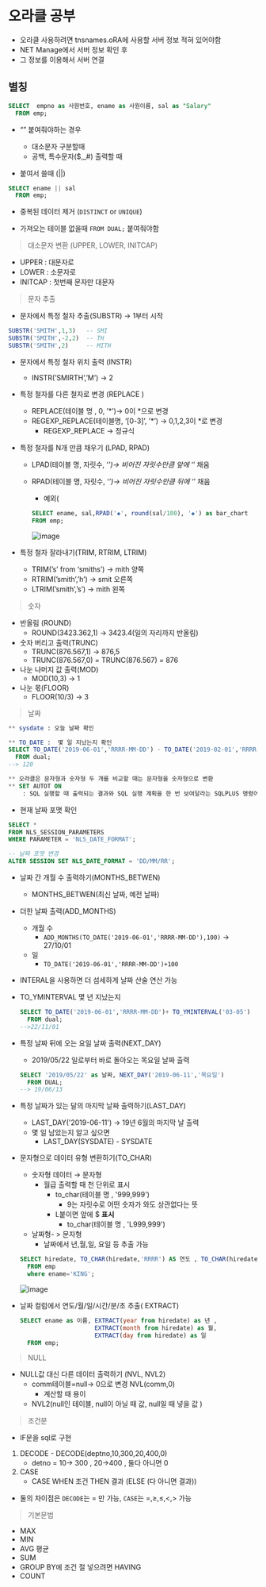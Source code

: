 # 오라클 공부

- 오라클 사용하려면 tnsnames.oRA에 사용할 서버 정보 적혀 있어야함
- NET Manage에서 서버 정보 확인 후
- 그 정보를 이용해서 서버 연결

## 별칭

```sql
SELECT  empno as 사원번호, ename as 사원이름, sal as "Salary"
  FROM emp;
```

- “” 붙여줘야하는 경우
    - 대소문자 구분할때
    - 공백, 특수문자($,_#) 출력할 때
    
- 붙여서 쓸때  (||)

```sql
SELECT ename || sal
  FROM emp;
```

- 중복된 데이터 제거 (`DISTINCT` or `UNIQUE`)

- 가져오는 테이블 없을때 `FROM DUAL;` 붙여줘야함

> 대소문자 변환 (UPPER, LOWER, INITCAP)
> 
- UPPER : 대문자로
- LOWER : 소문자로
- INITCAP : 첫번째 문자만 대문자

> 문자 추출
> 
- 문자에서 특정 철자 추출(SUBSTR) → 1부터 시작

```sql
SUBSTR('SMITH',1,3)   -- SMI
SUBSTR('SMITH',-2,2)  -- TH
SUBSTR('SMITH',2)     -- MITH
```

- 문자에서 특정 철자 위치 출력 (INSTR)
    - INSTR(’SMIRTH’,’M’) → 2
- 특정 철자를 다른 철자로 변경 (REPLACE )
    - REPLACE(테이블 명 , 0, ’*’)→ 0이 *으로 변경
    - REGEXP_REPLACE(테이블명, ‘[0-3]’, ’*’) → 0,1,2,3이 *로 변경
        - REGEXP_REPLACE → 정규식
- 특정 철자를 N개 만큼 채우기 (LPAD, RPAD)
    - LPAD(테이블 명, 자릿수, ‘*’)→ 비어진 자릿수만큼 앞에 ‘*’ 채움
    - RPAD(테이블 명, 자릿수, ‘*’)→ 비어진 자릿수만큼 뒤에 ‘*’ 채움
        - 예외(
        
        ```sql
        SELECT ename, sal,RPAD('◆', round(sal/100), '◆') as bar_chart
        FROM emp;
        ```
        
        ![image](https://user-images.githubusercontent.com/102898794/221446370-219544c2-d1a6-4c23-84a7-617a07a4a050.png)

        
- 특정 철자 잘라내기(TRIM, RTRIM, LTRIM)
    - TRIM(’s’ from ‘smiths’)  → mith 양쪽
    - RTRIM(’smith’,’h’)          → smit  오른쪽
    - LTRIM(’smith’,’s’)           → mith 왼쪽
    

> 숫자
> 
- 반올림 (ROUND)
    - ROUND(3423.362,1) → 3423.4(일의 자리까지 반올림)
- 숫자 버리고 출력(TRUNC)
    - TRUNC(876.567,1) → 876,5
    - TRUNC(876.567,0) = TRUNC(876.567) = 876
- 나눈 나머지 값 출력(MOD)
    - MOD(10,3) → 1
- 나눈 몫(FLOOR)
    - FLOOR(10/3) → 3

> 날짜
> 

```sql
** sysdate : 오늘 날짜 확인

** TO_DATE :  몇 일 지났는지 확인 
SELECT TO_DATE('2019-06-01','RRRR-MM-DD') - TO_DATE('2019-02-01','RRRR-MM-DD')
  FROM dual;
--> 120

** 오라클은 문자형과 숫자형 두 개를 비교할 때는 문자형을 숫자형으로 변환
** SET AUTOT ON
	: SQL 실행할 때 출력되는 결과와 SQL 실행 계획을 한 번 보여달라는 SQLPLUS 명령어
```

- 현재 날짜 포맷 확인

```sql
SELECT *
FROM NLS_SESSION_PARAMETERS
WHERE PARAMETER = 'NLS_DATE_FORMAT';

-- 날짜 포맷 변경
ALTER SESSION SET NLS_DATE_FORMAT = 'DD/MM/RR';
```

- 날짜 간 개월 수 출력하기(MONTHS_BETWEN)
    - MONTHS_BETWEN(최신 날짜, 예전 날짜)
- 더한 날짜 출력(ADD_MONTHS)
    - 개월 수
        - `ADD_MONTHS(TO_DATE('2019-06-01','RRRR-MM-DD'),100)`
        → 27/10/01
    - 일
        - `TO_DATE('2019-06-01','RRRR-MM-DD')+100`
- INTERAL을 사용하면 더 섬세하게 날짜 산술 연산 가능
- TO_YMINTERVAL  몇 년 지났는지
    
    ```sql
    SELECT TO_DATE('2019-06-01','RRRR-MM-DD')+ TO_YMINTERVAL('03-05')
      FROM dual;
    -->22/11/01
    ```
    
- 특정 날짜 뒤에 오는 요일 날짜 출력(NEXT_DAY)
    - 2019/05/22 일로부터 바로 돌아오는 목요일 날짜 출력
    
    ```sql
    SELECT '2019/05/22' as 날짜, NEXT_DAY('2019-06-11','목요일')
      FROM DUAL;
    --> 19/06/13
    ```
    
- 특정 날짜가 있는 달의 마지막 날짜 출력하기(LAST_DAY)
    - LAST_DAY('2019-06-11') → 19년 6월의 마지막 날 출력
    - 몇 일 남았는지 알고 싶으면
        - LAST_DAY(SYSDATE) - SYSDATE
    
- 문자형으로 데이터 유형 변환하기(TO_CHAR)
    - 숫자형 데이터 → 문자형
        - 월급 출력할 때 천 단위로 표시
            - to_char(테이블 명 , '999,999')
                - 9는 자릿수로 어떤 숫자가 와도 상관없다는 뜻
            - L붙이면 앞에 $ **표시**
                - to_char(테이블 명 , 'L999,999')
    - 날짜형- > 문자형
        - 날짜에서 년,월,일, 요일 등 추출 가능
    
    ```sql
    SELECT hiredate, TO_CHAR(hiredate,'RRRR') AS 연도 , TO_CHAR(hiredate,'MM') AS 달, TO_CHAR(hiredate,'DD') AS 일,TO_CHAR(hiredate,'DAY') AS 요일
      FROM emp
      where ename='KING';
    ```
    
    ![image](https://user-images.githubusercontent.com/102898794/221446386-bf6ffe75-b7f9-48eb-8ec0-ece0f2bb6891.png)

    

- 날짜 컬럼에서  연도/월/일/시간/분/초 추출( EXTRACT)
    
    ```sql
    SELECT ename as 이름, EXTRACT(year from hiredate) as 년 ,
                         EXTRACT(month from hiredate) as 월,
                         EXTRACT(day from hiredate) as 일
      FROM emp;
    ```
    

> NULL
> 
- NULL값 대신 다른 데이터 출력하기 (NVL, NVL2)
    - comm테이블=null→ 0으로 변경 NVL(comm,0)
        - 계산할 때 용이
    - NVL2(null인 테이블, null이 아닐 때 값, null일 때 넣을 값  )

> 조건문
> 
- IF문을 sql로 구현
1.   DECODE
    - DECODE(deptno,10,300,20,400,0)
        - detno = 10→ 300 , 20→400 , 둘다 아니면 0
2. CASE
    - CASE WHEN 조건 THEN 결과 (ELSE (다 아니면 결과))

- 둘의 차이점은 `DECODE`는 = 만 가능, `CASE`는 =,≥,≤,<,> 가능

> 기본문법
> 
- MAX
- MIN
- AVG  평균
- SUM
- GROUP BY에 조건 절 넣으려면 HAVING
- COUNT
